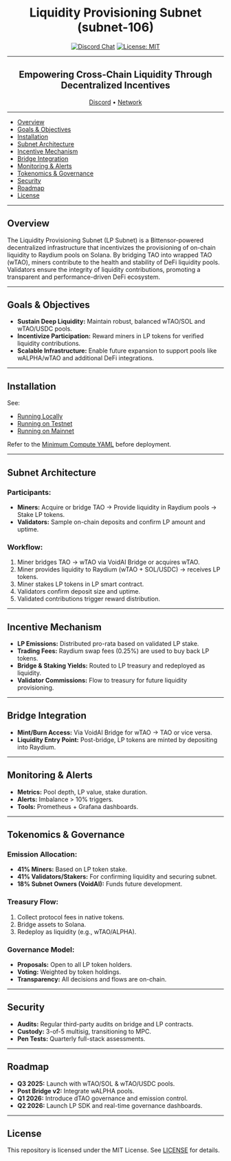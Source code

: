 <div align="center">

# **Liquidity Provisioning Subnet (subnet-106)** <!-- omit in toc -->

[![Discord Chat](https://img.shields.io/discord/308323056592486420.svg)](https://discord.gg/bittensor)
[![License: MIT](https://img.shields.io/badge/License-MIT-yellow.svg)](https://opensource.org/licenses/MIT)

---

## Empowering Cross-Chain Liquidity Through Decentralized Incentives

[Discord](https://discord.gg/mBsVeRry) • [Network](https://taostats.io/subnets/106/chart) 

</div>

---

* [Overview](#overview)
* [Goals & Objectives](#goals--objectives)
* [Installation](#installation)
* [Subnet Architecture](#subnet-architecture)
* [Incentive Mechanism](#incentive-mechanism)
* [Bridge Integration](#bridge-integration)
* [Monitoring & Alerts](#monitoring--alerts)
* [Tokenomics & Governance](#tokenomics--governance)
* [Security](#security)
* [Roadmap](#roadmap)
* [License](#license)

---

## Overview

The Liquidity Provisioning Subnet (LP Subnet) is a Bittensor-powered decentralized infrastructure that incentivizes the provisioning of on-chain liquidity to Raydium pools on Solana. By bridging TAO into wrapped TAO (wTAO), miners contribute to the health and stability of DeFi liquidity pools. Validators ensure the integrity of liquidity contributions, promoting a transparent and performance-driven DeFi ecosystem.

---

## Goals & Objectives

* **Sustain Deep Liquidity:** Maintain robust, balanced wTAO/SOL and wTAO/USDC pools.
* **Incentivize Participation:** Reward miners in LP tokens for verified liquidity contributions.
* **Scalable Infrastructure:** Enable future expansion to support pools like wALPHA/wTAO and additional DeFi integrations.

---

## Installation

See:

* [Running Locally](./docs/running_on_staging.md)
* [Running on Testnet](./docs/running_on_testnet.md)
* [Running on Mainnet](./docs/running_on_mainnet.md)

Refer to the [Minimum Compute YAML](./min_compute.yml) before deployment.

---

## Subnet Architecture

### Participants:

* **Miners:** Acquire or bridge TAO → Provide liquidity in Raydium pools → Stake LP tokens.
* **Validators:** Sample on-chain deposits and confirm LP amount and uptime.

### Workflow:

1. Miner bridges TAO → wTAO via VoidAI Bridge or acquires wTAO.
2. Miner provides liquidity to Raydium (wTAO + SOL/USDC) → receives LP tokens.
3. Miner stakes LP tokens in LP smart contract.
4. Validators confirm deposit size and uptime.
5. Validated contributions trigger reward distribution.

---

## Incentive Mechanism

* **LP Emissions:** Distributed pro-rata based on validated LP stake.
* **Trading Fees:** Raydium swap fees (0.25%) are used to buy back LP tokens.
* **Bridge & Staking Yields:** Routed to LP treasury and redeployed as liquidity.
* **Validator Commissions:** Flow to treasury for future liquidity provisioning.

---

## Bridge Integration

* **Mint/Burn Access:** Via VoidAI Bridge for wTAO → TAO or vice versa.
* **Liquidity Entry Point:** Post-bridge, LP tokens are minted by depositing into Raydium.

---

## Monitoring & Alerts

* **Metrics:** Pool depth, LP value, stake duration.
* **Alerts:** Imbalance > 10% triggers.
* **Tools:** Prometheus + Grafana dashboards.

---

## Tokenomics & Governance

### Emission Allocation:

* **41% Miners:** Based on LP token stake.
* **41% Validators/Stakers:** For confirming liquidity and securing subnet.
* **18% Subnet Owners (VoidAI):** Funds future development.

### Treasury Flow:

1. Collect protocol fees in native tokens.
2. Bridge assets to Solana.
3. Redeploy as liquidity (e.g., wTAO/ALPHA).

### Governance Model:

* **Proposals:** Open to all LP token holders.
* **Voting:** Weighted by token holdings.
* **Transparency:** All decisions and flows are on-chain.

---

## Security

* **Audits:** Regular third-party audits on bridge and LP contracts.
* **Custody:** 3-of-5 multisig, transitioning to MPC.
* **Pen Tests:** Quarterly full-stack assessments.

---

## Roadmap

* **Q3 2025:** Launch with wTAO/SOL & wTAO/USDC pools.
* **Post Bridge v2:** Integrate wALPHA pools.
* **Q1 2026:** Introduce dTAO governance and emission control.
* **Q2 2026:** Launch LP SDK and real-time governance dashboards.

---

## License

This repository is licensed under the MIT License.
See [LICENSE](./LICENSE) for details.
